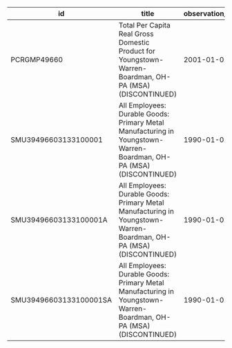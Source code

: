 | id                     | title                                                                                                               | observation_start   | observation_end   |
|------------------------|---------------------------------------------------------------------------------------------------------------------|---------------------|-------------------|
| PCRGMP49660            | Total Per Capita Real Gross Domestic Product for Youngstown-Warren-Boardman, OH-PA (MSA) (DISCONTINUED)             | 2001-01-01          | 2017-01-01        |
| SMU39496603133100001   | All Employees: Durable Goods: Primary Metal Manufacturing in Youngstown-Warren-Boardman, OH-PA (MSA) (DISCONTINUED) | 1990-01-01          | 2013-12-01        |
| SMU39496603133100001A  | All Employees: Durable Goods: Primary Metal Manufacturing in Youngstown-Warren-Boardman, OH-PA (MSA) (DISCONTINUED) | 1990-01-01          | 2012-01-01        |
| SMU39496603133100001SA | All Employees: Durable Goods: Primary Metal Manufacturing in Youngstown-Warren-Boardman, OH-PA (MSA) (DISCONTINUED) | 1990-01-01          | 2013-12-01        |